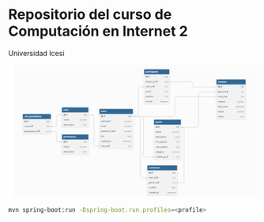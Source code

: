 # Repositorio del curso de Computación en Internet 2
Universidad Icesi

![alt text](base-drm.png)

```bash
mvn spring-boot:run -Dspring-boot.run.profiles=<profile>
```